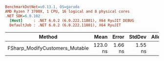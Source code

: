 ``` ini

BenchmarkDotNet=v0.13.1, OS=garuda 
AMD Ryzen 7 3700X, 1 CPU, 16 logical and 8 physical cores
.NET SDK=6.0.102
  [Host]     : .NET 6.0.2 (6.0.222.11801), X64 RyuJIT DEBUG
  DefaultJob : .NET 6.0.2 (6.0.222.11801), X64 RyuJIT


```
|                         Method |     Mean |   Error |  StdDev | Allocated |
|------------------------------- |---------:|--------:|--------:|----------:|
| FSharp_ModifyCustomers_Mutable | 123.0 ns | 1.66 ns | 1.55 ns |         - |
